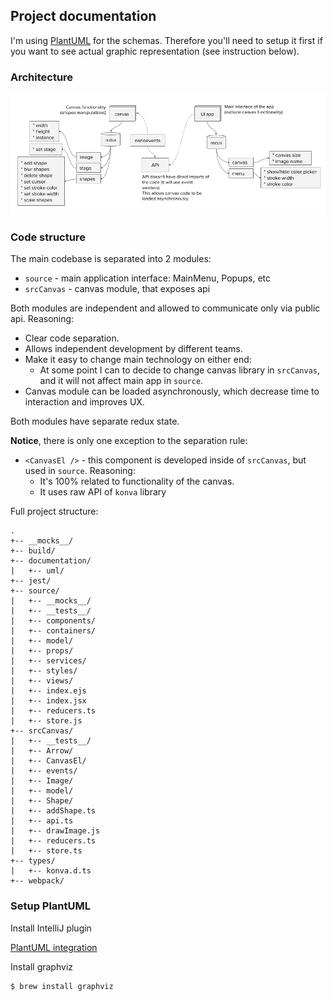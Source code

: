 ## Project documentation

I'm using [PlantUML](http://plantuml.com/) for the schemas.
Therefore you'll need to setup it first if you want to see actual graphic representation (see instruction below).

### Architecture

![Architecture](./architecture.png)

### Code structure

The main codebase is separated into 2 modules:

* `source` - main application interface: MainMenu, Popups, etc
* `srcCanvas` - canvas module, that exposes api

Both modules are independent and allowed to communicate only via public api. Reasoning:

* Clear code separation.
* Allows independent development by different teams.
* Make it easy to change main technology on either end:
    * At some point I can to decide to change canvas library in `srcCanvas`,
    and it will not affect main app in `source`.
* Canvas module can be loaded asynchronously, which decrease time to interaction and improves UX.

Both modules have separate redux state.

**Notice**, there is only one exception to the separation rule:

* `<CanvasEl />` - this component is developed inside of `srcCanvas`, but used in `source`. Reasoning:
    * It's 100% related to functionality of the canvas.
    * It uses raw API of `konva` library

Full project structure:

```
.
+-- __mocks__/
+-- build/
+-- documentation/
|   +-- uml/
+-- jest/
+-- source/
|   +-- __mocks__/
|   +-- __tests__/
|   +-- components/
|   +-- containers/
|   +-- model/
|   +-- props/
|   +-- services/
|   +-- styles/
|   +-- views/
|   +-- index.ejs
|   +-- index.jsx
|   +-- reducers.ts
|   +-- store.js
+-- srcCanvas/
|   +-- __tests__/
|   +-- Arrow/
|   +-- CanvasEl/
|   +-- events/
|   +-- Image/
|   +-- model/
|   +-- Shape/
|   +-- addShape.ts
|   +-- api.ts
|   +-- drawImage.js
|   +-- reducers.ts
|   +-- store.ts
+-- types/
|   +-- konva.d.ts
+-- webpack/
```

### Setup PlantUML

Install IntelliJ plugin

[PlantUML integration](https://plugins.jetbrains.com/plugin/7017-plantuml-integration)

Install graphviz

```
$ brew install graphviz
```
